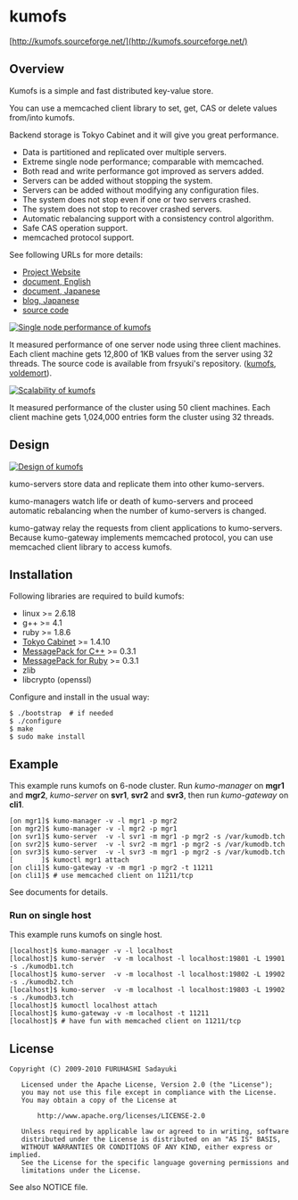 kumofs
======
[http://kumofs.sourceforge.net/](http://kumofs.sourceforge.net/)

## Overview

Kumofs is a simple and fast distributed key-value store.

You can use a memcached client library to set, get, CAS or delete values from/into kumofs.

Backend storage is Tokyo Cabinet and it will give you great performance.

  - Data is partitioned and replicated over multiple servers.
  - Extreme single node performance; comparable with memcached.
  - Both read and write performance got improved as servers added.
  - Servers can be added without stopping the system.
  - Servers can be added without modifying any configuration files.
  - The system does not stop even if one or two servers crashed.
  - The system does not stop to recover crashed servers.
  - Automatic rebalancing support with a consistency control algorithm.
  - Safe CAS operation support.
  - memcached protocol support.

See following URLs for more details:

  - [Project Website](http://kumofs.sourceforge.net/)
  - [document, English](http://github.com/etolabo/kumofs/blob/master/doc/doc.en.md)
  - [document, Japanese](http://github.com/etolabo/kumofs/blob/master/doc/doc.ja.md)
  - [blog, Japanese](http://d.hatena.ne.jp/viver/20100118/p1)
  - [source code](http://github.com/etolabo/kumofs/)


<a href="http://kumofs.sourceforge.net">![Single node performance of kumofs](http://kumofs.sourceforge.net/index/speedtest.png)</a>

It measured performance of one server node using three client machines. Each client machine gets 12,800 of 1KB values from the server using 32 threads. The source code is available from frsyuki's repository. ([kumofs](http://github.com/frsyuki/memstrike), [voldemort](http://github.com/frsyuki/memstrike-voldemort)).

<a href="http://kumofs.sourceforge.net">![Scalability of kumofs](http://kumofs.sourceforge.net/index/scalability.png)</a>

It measured performance of the cluster using 50 client machines. Each client machine gets 1,024,000 entries form the cluster using 32 threads.


## Design

<a href="http://kumofs.sourceforge.net">![Design of kumofs](http://kumofs.sourceforge.net/index/design-large.png)</a>

kumo-servers store data and replicate them into other kumo-servers.

kumo-managers watch life or death of kumo-servers and proceed automatic rebalancing when the number of kumo-servers is changed.

kumo-gatway relay the requests from client applications to kumo-servers. Because kumo-gateway implements memcached protocol, you can use memcached client library to access kumofs.



## Installation

Following libraries are required to build kumofs:

  - linux >= 2.6.18
  - g++ >= 4.1
  - ruby >= 1.8.6
  - [Tokyo Cabinet](http://1978th.net/tokyocabinet/) >= 1.4.10
  - [MessagePack for C++](http://msgpack.sourceforge.jp/c:install) >= 0.3.1
  - [MessagePack for Ruby](http://msgpack.sourceforge.jp/ruby:install) >= 0.3.1
  - zlib
  - libcrypto (openssl)


Configure and install in the usual way:

    $ ./bootstrap  # if needed
    $ ./configure
    $ make
    $ sudo make install


## Example

This example runs kumofs on 6-node cluster. Run *kumo-manager* on **mgr1** and **mgr2**, *kumo-server* on **svr1**, **svr2** and **svr3**, then run *kumo-gateway* on **cli1**.

    [on mgr1]$ kumo-manager -v -l mgr1 -p mgr2
    [on mgr2]$ kumo-manager -v -l mgr2 -p mgr1
    [on svr1]$ kumo-server  -v -l svr1 -m mgr1 -p mgr2 -s /var/kumodb.tch
    [on svr2]$ kumo-server  -v -l svr2 -m mgr1 -p mgr2 -s /var/kumodb.tch
    [on svr3]$ kumo-server  -v -l svr3 -m mgr1 -p mgr2 -s /var/kumodb.tch
    [       ]$ kumoctl mgr1 attach
    [on cli1]$ kumo-gateway -v -m mgr1 -p mgr2 -t 11211
    [on cli1]$ # use memcached client on 11211/tcp

See documents for details.


### Run on single host

This example runs kumofs on single host.

    [localhost]$ kumo-manager -v -l localhost
    [localhost]$ kumo-server  -v -m localhost -l localhost:19801 -L 19901 -s ./kumodb1.tch
    [localhost]$ kumo-server  -v -m localhost -l localhost:19802 -L 19902 -s ./kumodb2.tch
    [localhost]$ kumo-server  -v -m localhost -l localhost:19803 -L 19902 -s ./kumodb3.tch
    [localhost]$ kumoctl localhost attach
    [localhost]$ kumo-gateway -v -m localhost -t 11211
    [localhost]$ # have fun with memcached client on 11211/tcp


## License

    Copyright (C) 2009-2010 FURUHASHI Sadayuki
    
       Licensed under the Apache License, Version 2.0 (the "License");
       you may not use this file except in compliance with the License.
       You may obtain a copy of the License at
    
           http://www.apache.org/licenses/LICENSE-2.0
    
       Unless required by applicable law or agreed to in writing, software
       distributed under the License is distributed on an "AS IS" BASIS,
       WITHOUT WARRANTIES OR CONDITIONS OF ANY KIND, either express or implied.
       See the License for the specific language governing permissions and
       limitations under the License.

See also NOTICE file.

